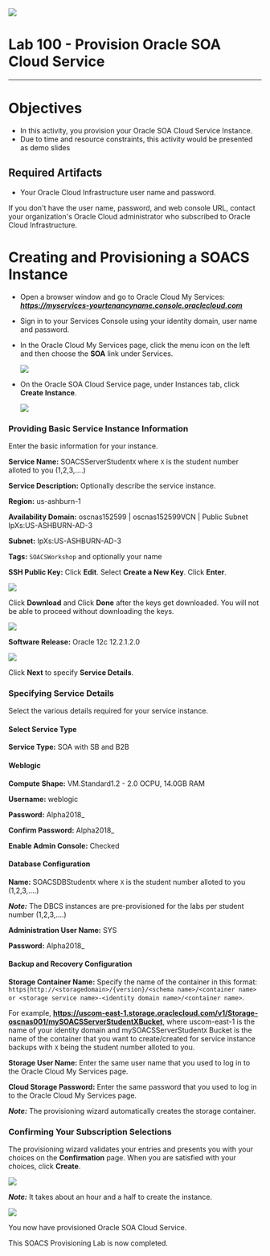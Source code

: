 <img class="float-right" src="images/j2c-logo.png">

# Lab 100 - Provision Oracle SOA Cloud Service

---

# Objectives

- In this activity, you provision your Oracle SOA Cloud Service Instance.
- Due to time and resource constraints, this activity would be presented as demo slides

## Required Artifacts

- Your Oracle Cloud Infrastructure user name and password.

If you don't have the user name, password, and web console URL, contact your organization's Oracle Cloud administrator who subscribed to Oracle Cloud Infrastructure.

# Creating and Provisioning a SOACS Instance

- Open a browser window and go to Oracle Cloud My Services:
***https://myservices-yourtenancyname.console.oraclecloud.com***

- Sign in to your Services Console using your identity domain, user name and password.

- In the Oracle Cloud My Services page, click the menu icon on the left and then choose the **SOA** link under Services.

    ![](images/provisioning/image025.png)

- On the Oracle SOA Cloud Service page, under Instances tab, click **Create Instance**.

    ![](images/provisioning/image026.png)

### Providing Basic Service Instance Information

Enter the basic information for your instance.

**Service Name:** SOACSServerStudent`X`
where `X` is the student number alloted to you (1,2,3,....)

**Service Description:** Optionally describe the service instance.

**Region:** us-ashburn-1

**Availability Domain:** oscnas152599 | oscnas152599VCN | Public Subnet IpXs:US-ASHBURN-AD-3

**Subnet:** IpXs:US-ASHBURN-AD-3

**Tags:** `SOACSWorkshop` and optionally your name

**SSH Public Key:** Click **Edit**. Select **Create a New Key**. Click **Enter**.

![](images/provisioning/image022_001.png)

Click **Download** and Click **Done** after the keys get downloaded. You will not be able to proceed without downloading the keys.

![](images/provisioning/image022_002.png)

**Software Release:** Oracle 12c 12.2.1.2.0

![](images/provisioning/image027_002.png)

Click **Next** to specify **Service Details**.

### Specifying Service Details

Select the various details required for your service instance.

#### Select Service Type

**Service Type:** SOA with SB and B2B

#### Weblogic

**Compute Shape:** VM.Standard1.2 - 2.0 OCPU, 14.0GB RAM

**Username:** weblogic

**Password:** Alpha2018_

**Confirm Password:** Alpha2018_

**Enable Admin Console:** Checked

#### Database Configuration

**Name:** SOACSDBStudent`X`
where `X` is the student number alloted to you (1,2,3,....)

***Note:*** The DBCS instances are pre-provisioned for the labs per student number (1,2,3,....)

**Administration User Name:** SYS

**Password:** Alpha2018_

#### Backup and Recovery Configuration

**Storage Container Name:** 
Specify the name of the container in this format: `https|http://<storagedomain>/{version}/<schema name>/<container name> or <storage service name>-<identity domain name>/<container name>`.

For example, **https://uscom-east-1.storage.oraclecloud.com/v1/Storage-oscnas001/mySOACSServerStudentXBucket**, where uscom-east-1 is the name of your identity domain and mySOACSServerStudent`X` Bucket is the name of the container that you want to create/created for service instance backups with `X` being the student number alloted to you.

**Storage User Name:** Enter the same user name that you used to log in to the Oracle Cloud My Services page.

**Cloud Storage Password:** Enter the same password that you used to log in to the Oracle Cloud My Services page.

***Note:*** The provisioning wizard automatically creates the storage container.

### Confirming Your Subscription Selections

The provisioning wizard validates your entries and presents you with your choices on the **Confirmation** page. When you are satisfied with your choices, click **Create**.

![](images/provisioning/image030_001.png)

***Note:*** It takes about an hour and a half to create the instance.

![](images/provisioning/image031_001.png)

You now have provisioned Oracle SOA Cloud Service.

This SOACS Provisioning Lab is now completed.
